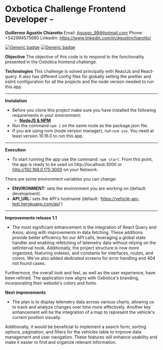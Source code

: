 # Oxbotica Challenge Frontend Developer -

**Guillermo Agustín Chiarotto**
Email: Agusgc_99@hotmail.com
Phone: +542994575660
Linkedin: https://www.linkedin.com/in/agustinchiarotto/

[![Generic badge](https://img.shields.io/badge/node->=v10.16.0-green.svg)](https://shields.io/)
[![Generic badge](https://img.shields.io/badge/npm-v5.6.0-green.svg)](https://shields.io/)

**Objective**
The objective of this code is to respond to the functionality presented in the Oxbotica frontend challenge.

**Technologies**
This challenge is solved principally with ReactJs and React-query. It also has different config files for globally setting the prettier and eslint configuration for all the projects and the node version needed to run this app.

---

**Instalation**

- Before you clone this project make sure you have installed the following requirements in your environment:
  - [**NodeJS & NPM**](https://nodejs.org/en/download/package-manager/)
- Run the command `npm i` on the same route as the package.json file.
- If you are using nvm (node version manager), run `nvm use`. You need at least version 10.16.0 to run this app.

---

**Execution**

- To start running the app use the command: `npm start`. From this point, the app is ready to be used on http://localhost:3000 or http://192.168.0.175:3000 on your Network.

There are some environment variables you can change:

- **ENVIRONMENT:** sets the environment you are working on (default: development).
- **API_URL:** sets the API's hostname (default: 'https://vehicle-api-test.herokuapp.com/api')

---

**Improvements release 1.1**

- The most significant enhancement is the integration of React Query and Axios, along with improvements in data fetching. These additions provide better efficiency for our API calls, leveraging a global state handler and enabling refetching of telemetry data without relying on the setInterval hook. Additionally, the project structure is now more organized, featuring indexes, and constants for interfaces, routes, and colors. We've also added dedicated screens for error handling and 404 not found cases.

Furthermore, the overall look and feel, as well as the user experience, have been refined. The application now aligns with Oxbotica's branding, incorporating their website's colors and fonts.

**Next improvements**

- The plan is to display telemetry data across various charts, allowing us to track and analyze changes over time more effectively. Another key enhancement will be the integration of a map to represent the vehicle's current position visually.

Additionally, it would be beneficial to implement a search form, sorting options, pagination, and filters for the vehicles table to improve data management and user navigation. These features will enhance usability and make it easier to find and organize relevant information.
